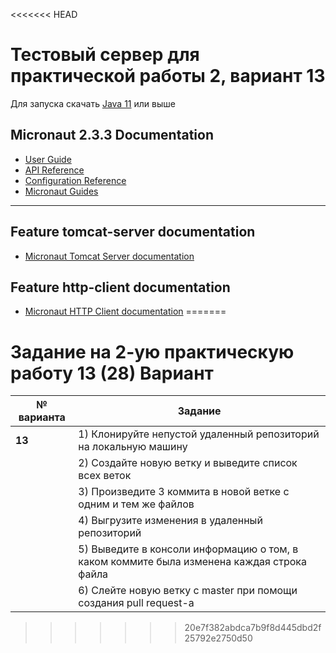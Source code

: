 <<<<<<< HEAD
# Тестовый сервер для практической работы 2, вариант 13
Для запуска скачать [Java 11](https://bell-sw.com/pages/downloads/) или выше

## Micronaut 2.3.3 Documentation

- [User Guide](https://docs.micronaut.io/2.3.3/guide/index.html)
- [API Reference](https://docs.micronaut.io/2.3.3/api/index.html)
- [Configuration Reference](https://docs.micronaut.io/2.3.3/guide/configurationreference.html)
- [Micronaut Guides](https://guides.micronaut.io/index.html)

---

## Feature tomcat-server documentation

- [Micronaut Tomcat Server documentation](https://micronaut-projects.github.io/micronaut-servlet/1.0.x/guide/index.html#tomcat)

## Feature http-client documentation

- [Micronaut HTTP Client documentation](https://docs.micronaut.io/latest/guide/index.html#httpClient)
=======
# Задание на 2-ую практическую работу 13 (28) Вариант 

| № варианта | Задание                                                                                             |
|------------|-----------------------------------------------------------------------------------------------------|
| **13**     | 1) Клонируйте непустой удаленный репозиторий на локальную машину                                    |
|            | 2) Создайте новую ветку и выведите список всех веток                                                |
|            | 3) Произведите 3 коммита в новой ветке с одним и тем же файлов                                      |
|            | 4) Выгрузите изменения в удаленный репозиторий                                                      |
|            | 5) Выведите в консоли информацию о том, в каком коммите была изменена каждая строка файла           |
|            | 6) Слейте новую ветку с master при помощи создания pull request-а                                   |
>>>>>>> 20e7f382abdca7b9f8d445dbd2f25792e2750d50

